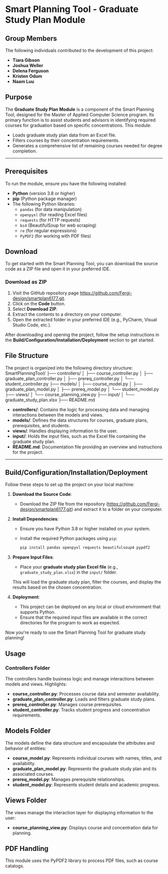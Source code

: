 # **Smart Planning Tool - Graduate Study Plan Module**

## **Group Members**

The following individuals contributed to the development of this project:

- **Tiara Gibson**
- **Joshua Weller**
- **Delena Ferguson**
- **Kristen Odum**
- **Naam Luu**

## **Purpose**

The **Graduate Study Plan Module** is a component of the Smart Planning Tool, designed for the Master of Applied Computer Science program. Its primary function is to assist students and advisors in identifying required courses for graduation based on specific concentrations. This module:

- Loads graduate study plan data from an Excel file.
- Filters courses by their concentration requirements.
- Generates a comprehensive list of remaining courses needed for degree completion.

---

## **Prerequisites**

To run the module, ensure you have the following installed:

- **Python** (version 3.8 or higher)
- **pip** (Python package manager)
- The following Python libraries:
  - `pandas` (for data manipulation)
  - `openpyxl` (for reading Excel files)
  - `requests` (for HTTP requests)
  - `bs4` (BeautifulSoup for web scraping)
  - `re` (for regular expressions)
  - `PyPDF2` (for working with PDF files)

## **Download**

To get started with the Smart Planning Tool, you can download the source code as a ZIP file and open it in your preferred IDE.

### **Download as ZIP**

1. Visit the GitHub repository page https://github.com/Fergi-design/smartplan6177.git.
2. Click on the **Code** button.
3. Select **Download ZIP**.
4. Extract the contents to a directory on your computer.
5. Open the extracted folder in your preferred IDE (e.g., PyCharm, Visual Studio Code, etc.).

After downloading and opening the project, follow the setup instructions in the **Build/Configuration/Installation/Deployment** section to get started.


## **File Structure**

The project is organized into the following directory structure:
SmartPlanningTool/
├── controllers/
│   ├── course_controller.py
│   ├── graduate_plan_controller.py
│   ├── prereq_controller.py
│   └── student_controller.py
├── models/
│   ├── course_model.py
│   ├── graduate_plan_model.py
│   ├── prereq_model.py
│   └── student_model.py
├── views/
│   └── course_planning_view.py
├── input/
│   └── graduate_study_plan.xlsx
├── README.md


- **controllers/**: Contains the logic for processing data and managing interactions between the models and views.
- **models/**: Defines the data structures for courses, graduate plans, prerequisites, and students.
- **views/**: Handles displaying information to the user.
- **input/**: Holds the input files, such as the Excel file containing the graduate study plan.
- **README.md**: Documentation file providing an overview and instructions for the project.

---

## **Build/Configuration/Installation/Deployment**

Follow these steps to set up the project on your local machine:

1. **Download the Source Code**:
   - Download the ZIP file from the repository (https://github.com/Fergi-design/smartplan6177.git) and extract it to a folder on your computer.

2. **Install Dependencies**:
   - Ensure you have Python 3.8 or higher installed on your system.
   - Install the required Python packages using `pip`:
   
     ```bash
     pip install pandas openpyxl requests beautifulsoup4 pypdf2
     ```

3. **Prepare Input Files**:
   - Place your **graduate study plan Excel file** (e.g., `graduate_study_plan.xlsx`) in the `input/` folder.

   This will load the graduate study plan, filter the courses, and display the results based on the chosen concentration.

5. **Deployment**:
   - This project can be deployed on any local or cloud environment that supports Python.
   - Ensure that the required input files are available in the correct directories for the program to work as expected.

Now you're ready to use the Smart Planning Tool for graduate study planning!


## **Usage**

### **Controllers Folder**
The controllers handle business logic and manage interactions between models and views. Highlights:

- **course_controller.py**: Processes course data and semester availability.
- **graduate_plan_controller.py**: Loads and filters graduate study plans.
- **prereq_controller.py**: Manages course prerequisites.
- **student_controller.py**: Tracks student progress and concentration requirements.

## **Models Folder**
The models define the data structure and encapsulate the attributes and behavior of entities:

- **course_model.py**: Represents individual courses with names, titles, and availability.
- **graduate_plan_model.py**: Represents the graduate study plan and its associated courses.
- **prereq_model.py**: Manages prerequisite relationships.
- **student_model.py**: Represents student details and academic progress.

## **Views Folder**
The views manage the interaction layer for displaying information to the user:

- **course_planning_view.py**: Displays course and concentration data for planning.

## **PDF Handling**

This module uses the PyPDF2 library to process PDF files, such as course catalogs.

